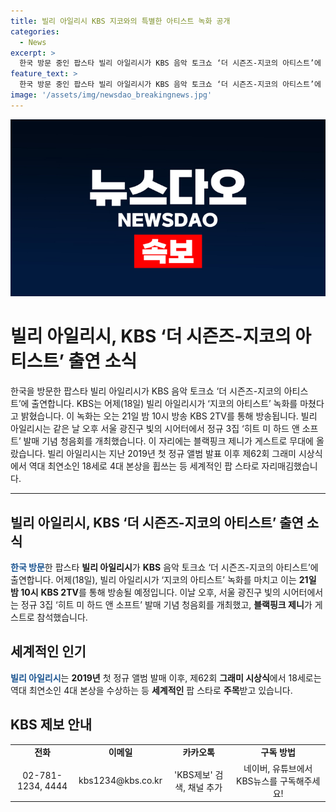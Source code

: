 ```yaml
---
title: 빌리 아일리시 KBS 지코와의 특별한 아티스트 녹화 공개
categories:
  - News
excerpt: >
  한국 방문 중인 팝스타 빌리 아일리시가 KBS 음악 토크쇼 ‘더 시즌즈-지코의 아티스트’에 출연하며, 21일 밤 10시 KBS 2TV를 통해 방송된다. 빌리 아일리시는 서울에서 정규 3집 ‘히트 미 하드 앤 소프트’ 발매 기념 청음회를 개최하고, 블랙핑크 제니와 함께 무대를 embp1. 2019년 첫 정규 앨범 발표 이후 세계적인 팝 스타로 자리매김한 그녀의 국내 활동이 기대된다.
feature_text: >
  한국 방문 중인 팝스타 빌리 아일리시가 KBS 음악 토크쇼 ‘더 시즌즈-지코의 아티스트’에 출연하며, 21일 밤 10시 KBS 2TV를 통해 방송된다. 빌리 아일리시는 서울에서 정규 3집 ‘히트 미 하드 앤 소프트’ 발매 기념 청음회를 개최하고, 블랙핑크 제니와 함께 무대를 embp1. 2019년 첫 정규 앨범 발표 이후 세계적인 팝 스타로 자리매김한 그녀의 국내 활동이 기대된다.
image: '/assets/img/newsdao_breakingnews.jpg'
---
```


<p><img src="/assets/img/newsdao_breakingnews.jpg" alt="pcversion 속보" /></p>

<h1>빌리 아일리시, KBS ‘더 시즌즈-지코의 아티스트’ 출연 소식</h1>

<p data-ke-size="size16">한국을 방문한 팝스타 빌리 아일리시가 KBS 음악 토크쇼 ‘더 시즌즈-지코의 아티스트’에 출연합니다. KBS는 어제(18일) 빌리 아일리시가 ‘지코의 아티스트’ 녹화를 마쳤다고 밝혔습니다. 이 녹화는 오는 21일 밤 10시 방송 KBS 2TV를 통해 방송됩니다. 빌리 아일리시는 같은 날 오후 서울 광진구 빛의 시어터에서 정규 3집 ‘히트 미 하드 앤 소프트’ 발매 기념 청음회를 개최했습니다. 이 자리에는 블랙핑크 제니가 게스트로 무대에 올랐습니다. 빌리 아일리시는 지난 2019년 첫 정규 앨범 발표 이후 제62회 그래미 시상식에서 역대 최연소인 18세로 4대 본상을 휩쓰는 등 세계적인 팝 스타로 자리매김했습니다.</p>

<hr>

<h2 data-ke-size="size26">빌리 아일리시, KBS ‘더 시즌즈-지코의 아티스트’ 출연 소식</h2>

<p data-ke-size="size16"><b><span style="color: #1a5490;">한국 방문</span></b>한 팝스타 <b>빌리 아일리시</b>가 <b>KBS</b> 음악 토크쇼 ‘더 시즌즈-지코의 아티스트’에 출연합니다. 어제(18일), 빌리 아일리시가 ‘지코의 아티스트’ 녹화를 마치고 이는 <b>21일 밤 10시</b> <b>KBS 2TV</b>를 통해 방송될 예정입니다. 이날 오후, 서울 광진구 빛의 시어터에서는 정규 3집 ‘히트 미 하드 앤 소프트’ 발매 기념 청음회를 개최했고, <b>블랙핑크 제니</b>가 게스트로 참석했습니다.</p>

<h2 data-ke-size="size26">세계적인 인기</h2>

<p data-ke-size="size16"><b><span style="color: #1a5490;">빌리 아일리시</span></b>는 <b>2019년</b> 첫 정규 앨범 발매 이후, 제62회 <b>그래미 시상식</b>에서 18세로는 역대 최연소인 4대 본상을 수상하는 등 <b>세계적인</b> 팝 스타로 <b>주목</b>받고 있습니다.</p>

<h2 data-ke-size="size26">KBS 제보 안내</h2>

<table>
    <tbody>
        <tr>
            <td style="text-align: center; height: 17px;"><b>전화</b></td>
            <td style="text-align: center; height: 17px;"><b>이메일</b></td>
            <td style="text-align: center; height: 17px;"><b>카카오톡</b></td>
            <td style="text-align: center; height: 17px;"><b>구독 방법</b></td>
        </tr>
        <tr>
            <td style="text-align: center; height: 17px;">02-781-1234, 4444</td>
            <td style="text-align: center; height: 17px;">kbs1234@kbs.co.kr</td>
            <td style="text-align: center; height: 17px;">'KBS제보' 검색, 채널 추가</td>
            <td style="text-align: center; height: 17px;">네이버, 유튜브에서 KBS뉴스를 구독해주세요!</td>
        </tr>
    </tbody>
</table>

